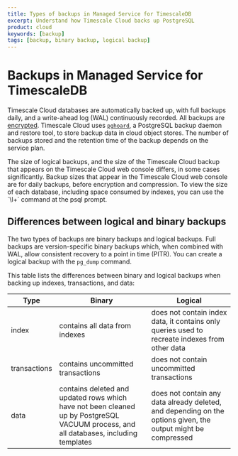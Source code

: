 ```yaml
---
title: Types of backups in Managed Service for TimescaleDB
excerpt: Understand how Timescale Cloud backs up PostgreSQL
product: cloud
keywords: [backup]
tags: [backup, binary backup, logical backup]
---
```


# Backups in Managed Service for TimescaleDB
Timescale Cloud databases are automatically backed up, with full backups daily,
and a write-ahead log (WAL) continuously recorded. All backups are
[encrypted][avien-encrypt]. Timescale Cloud uses [`pghoard`][pghoard], a PostgreSQL backup
daemon and restore tool, to store backup data in cloud object stores. The number of
backups stored and the retention time of the backup depends on the service plan.

<highlight type="important"> 
The size of logical backups, and the size of the Timescale Cloud backup that 
appears on the Timescale Cloud web console differs, in some cases 
significantly. Backup sizes that appear in the Timescale Cloud web console 
are for daily backups, before encryption and compression. To view the size 
of each database, including space consumed by indexes, you can use 
the `\l+` command at the psql prompt. 
</highlight> 

## Differences between logical and binary backups
The two types of backups are binary backups and logical backups. Full backups
are version-specific binary backups which, when combined with WAL, allow
consistent recovery to a point in time (PITR). You can create a 
logical backup with the `pg_dump` command.

This table lists the differences between binary and logical backups when backing up indexes, transactions, and data:

|Type|Binary|Logical|
|-|-|-|
|index|contains all data from indexes|does not contain index data, it contains only queries used to recreate indexes from other data|
|transactions|contains uncommitted transactions|does not contain uncommitted transactions|
|data|contains deleted and updated rows which have not been cleaned up by PostgreSQL VACUUM process, and all databases, including templates|does not contain any data already deleted, and depending on the options given, the output might be compressed|


[avien-encrypt]: https://developer.aiven.io/docs/platform/concepts/cloud-security#data-encryption
[pghoard]: https://github.com/aiven/pghoard
